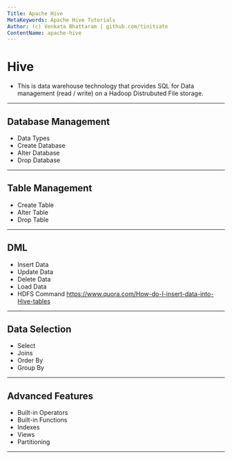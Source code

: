 ```yaml
---
Title: Apache Hive
MetaKeywords: Apache Hive Tutorials
Author: (c) Venkata Bhattaram | github.com/tinitiate
ContentName: apache-hive
---
```


# Hive
* This is data warehouse technology that provides SQL for Data management 
  (read / write) on a Hadoop Distrubuted File storage.

***

## Database Management
* Data Types
* Create Database
* Alter Database
* Drop Database

***

## Table Management
* Create Table
* Alter Table
* Drop Table

***

## DML
* Insert Data
* Update Data
* Delete Data
* Load Data
* HDFS Command
https://www.quora.com/How-do-I-insert-data-into-Hive-tables

***

## Data Selection
* Select
* Joins
* Order By
* Group By

***

## Advanced Features
* Built-in Operators
* Built-in Functions
* Indexes
* Views
* Partitioning

***

[^1]: (c) Venkata Bhattaram
